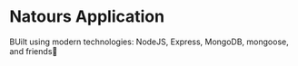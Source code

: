 # Natours Application

BUilt using modern technologies: NodeJS, Express, MongoDB, mongoose, and friends🤖
